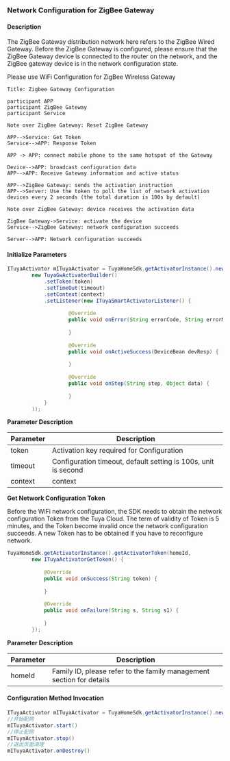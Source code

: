 ### Network Configuration for ZigBee Gateway

#### Description

The ZigBee Gateway distribution network here refers to the ZigBee Wired Gateway.
Before the ZigBee Gateway is configured, please ensure that the ZigBee Gateway device is connected to the router on the network, and the ZigBee gateway device is in the network configuration state.

Please use WiFi Configuration for ZigBee Wireless Gateway

```sequence
Title: Zigbee Gateway Configuration

participant APP
participant ZigBee Gateway
participant Service

Note over ZigBee Gateway: Reset ZigBee Gateway

APP-->Service: Get Token
Service-->APP: Response Token

APP -> APP: connect mobile phone to the same hotspot of the Gateway

Device-->APP: broadcast configuration data
APP-->APP: Receive Gateway information and active status

APP-->ZigBee Gateway: sends the activation instruction
APP-->Server: Use the token to poll the list of network activation devices every 2 seconds (the total duration is 100s by default)

Note over ZigBee Gateway: device receives the activation data

ZigBee Gateway->Service: activate the device
Service-->ZigBee Gateway: network configuration succeeds

Server-->APP: Network configuration succeeds
```

#### Initialize Parameters

```java
ITuyaActivator mITuyaActivator = TuyaHomeSdk.getActivatorInstance().newGwActivator(
        new TuyaGwActivatorBuilder()
            .setToken(token)
            .setTimeOut(timeout)
            .setContext(context)
            .setListener(new ITuyaSmartActivatorListener() {
                
                    @Override
                    public void onError(String errorCode, String errorMsg) {
                        
                    }
                    
                    @Override
                    public void onActiveSuccess(DeviceBean devResp) {
                        
                    }
                    
                    @Override
                    public void onStep(String step, Object data) {
                        
                    }
            }
        ));    
```
**Parameter Description**

| Parameter         | Description |
| ------------ | -------------------------- |
| token           | Activation key required for Configuration |
| timeout         | Configuration timeout, default setting is 100s, unit is second|
| context         | context |

**Get Network Configuration Token**

Before the WiFi network configuration, the SDK needs to obtain the network configuration Token from the Tuya Cloud.
The term of validity of Token is 5 minutes, and the Token become invalid once the network configuration succeeds.
A new Token has to be obtained if you have to reconfigure network.

```java
TuyaHomeSdk.getActivatorInstance().getActivatorToken(homeId, 
        new ITuyaActivatorGetToken() {
        
            @Override
            public void onSuccess(String token) {
            
            }
            
            @Override
            public void onFailure(String s, String s1) {
            
            }
        });
```
**Parameter Description**

| Parameter         | Description |
| ------------ | -------------------------- |
| homeId          | Family ID, please refer to the family management section for details |

#### Configuration Method Invocation

```java
ITuyaActivator mITuyaActivator = TuyaHomeSdk.getActivatorInstance().newGwActivator(builder);
//开始配网
mITuyaActivator.start()
//停止配网
mITuyaActivator.stop()
//退出页面清理
mITuyaActivator.onDestroy()
```


